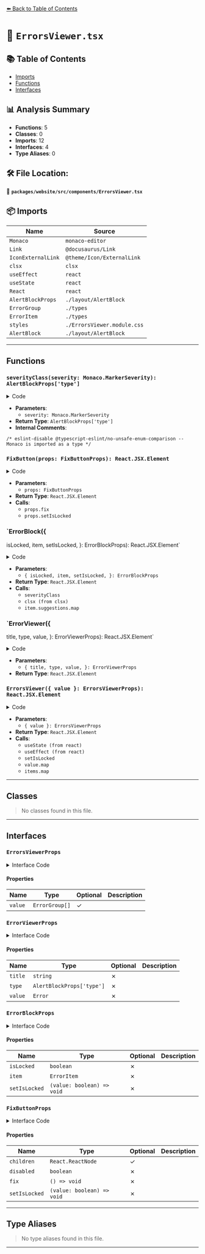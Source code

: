 [⬅️ Back to Table of Contents](../../../../index.md)

# 📄 `ErrorsViewer.tsx`

## 📚 Table of Contents

- [Imports](#imports)
- [Functions](#functions)
- [Interfaces](#interfaces)

## 📊 Analysis Summary

- **Functions**: 5
- **Classes**: 0
- **Imports**: 12
- **Interfaces**: 4
- **Type Aliases**: 0

## 🛠️ File Location:
📂 **`packages/website/src/components/ErrorsViewer.tsx`**

## 📦 Imports

| Name | Source |
|------|--------|
| `Monaco` | `monaco-editor` |
| `Link` | `@docusaurus/Link` |
| `IconExternalLink` | `@theme/Icon/ExternalLink` |
| `clsx` | `clsx` |
| `useEffect` | `react` |
| `useState` | `react` |
| `React` | `react` |
| `AlertBlockProps` | `./layout/AlertBlock` |
| `ErrorGroup` | `./types` |
| `ErrorItem` | `./types` |
| `styles` | `./ErrorsViewer.module.css` |
| `AlertBlock` | `./layout/AlertBlock` |


---

## Functions

### `severityClass(severity: Monaco.MarkerSeverity): AlertBlockProps['type']`

<details><summary>Code</summary>

```ts
function severityClass(
  severity: Monaco.MarkerSeverity,
): AlertBlockProps['type'] {
  switch (severity) {
    /* eslint-disable @typescript-eslint/no-unsafe-enum-comparison -- Monaco is imported as a type */
    case 2:
      return 'note';
    case 4:
      return 'warning';
    case 8:
      return 'danger';
    /* eslint-enable @typescript-eslint/no-unsafe-enum-comparison */
  }
  return 'info';
}
```
</details>

- **Parameters**:
  - `severity: Monaco.MarkerSeverity`
- **Return Type**: `AlertBlockProps['type']`
- **Internal Comments**:
```
/* eslint-disable @typescript-eslint/no-unsafe-enum-comparison -- Monaco is imported as a type */
```

### `FixButton(props: FixButtonProps): React.JSX.Element`

<details><summary>Code</summary>

```ts
function FixButton(props: FixButtonProps): React.JSX.Element {
  return (
    <button
      className="button button--primary button--sm"
      disabled={props.disabled}
      onClick={(): void => {
        props.fix();
        props.setIsLocked(true);
      }}
    >
      {props.children}
    </button>
  );
}
```
</details>

- **Parameters**:
  - `props: FixButtonProps`
- **Return Type**: `React.JSX.Element`
- **Calls**:
  - `props.fix`
  - `props.setIsLocked`
### `ErrorBlock({
  isLocked,
  item,
  setIsLocked,
}: ErrorBlockProps): React.JSX.Element`

<details><summary>Code</summary>

```ts
function ErrorBlock({
  isLocked,
  item,
  setIsLocked,
}: ErrorBlockProps): React.JSX.Element {
  return (
    <AlertBlock type={severityClass(item.severity)}>
      <div className={clsx(!!item.fixer && styles.fixerContainer)}>
        <pre className={styles.errorPre}>
          {item.message} {item.location}
        </pre>
        {item.fixer && (
          <FixButton
            disabled={isLocked}
            fix={item.fixer.fix}
            setIsLocked={setIsLocked}
          >
            apply fix
          </FixButton>
        )}
      </div>
      {item.suggestions.length > 0 && (
        <div>
          {item.suggestions.map((fixer, index) => (
            <div
              className={clsx(styles.fixerContainer, styles.fixer)}
              key={index}
            >
              <span>&gt; {fixer.message}</span>
              <FixButton
                disabled={isLocked}
                fix={fixer.fix}
                setIsLocked={setIsLocked}
              >
                apply suggestion
              </FixButton>
            </div>
          ))}
        </div>
      )}
    </AlertBlock>
  );
}
```
</details>

- **Parameters**:
  - `{
  isLocked,
  item,
  setIsLocked,
}: ErrorBlockProps`
- **Return Type**: `React.JSX.Element`
- **Calls**:
  - `severityClass`
  - `clsx (from clsx)`
  - `item.suggestions.map`
### `ErrorViewer({
  title,
  type,
  value,
}: ErrorViewerProps): React.JSX.Element`

<details><summary>Code</summary>

```ts
export function ErrorViewer({
  title,
  type,
  value,
}: ErrorViewerProps): React.JSX.Element {
  return (
    <div className={styles.list}>
      <div className="margin-top--md">
        <AlertBlock type={type}>
          <div className={styles.fixerContainer}>
            <h4>{title}</h4>
          </div>
          <pre className={styles.errorPre}>
            {type === 'danger' ? value.stack : value.message}
          </pre>
        </AlertBlock>
      </div>
    </div>
  );
}
```
</details>

- **Parameters**:
  - `{
  title,
  type,
  value,
}: ErrorViewerProps`
- **Return Type**: `React.JSX.Element`
### `ErrorsViewer({ value }: ErrorsViewerProps): React.JSX.Element`

<details><summary>Code</summary>

```ts
export function ErrorsViewer({ value }: ErrorsViewerProps): React.JSX.Element {
  const [isLocked, setIsLocked] = useState(false);

  useEffect(() => {
    setIsLocked(false);
  }, [value]);

  return (
    <div className={styles.list}>
      {value?.length ? (
        value.map(({ group, items, uri }) => {
          return (
            <div className="margin-top--md" key={group}>
              <h4>
                {group}
                {uri && (
                  <>
                    {' - '}
                    <Link href={uri} target="_blank">
                      docs <IconExternalLink height={13.5} width={13.5} />
                    </Link>
                  </>
                )}
              </h4>
              {items.map((item, index) => (
                <div className="margin-bottom--sm" key={index}>
                  <ErrorBlock
                    isLocked={isLocked}
                    item={item}
                    setIsLocked={setIsLocked}
                  />
                </div>
              ))}
            </div>
          );
        })
      ) : (
        <div className="margin-top--md">
          <AlertBlock type="success">
            <div>All is ok!</div>
          </AlertBlock>
        </div>
      )}
    </div>
  );
}
```
</details>

- **Parameters**:
  - `{ value }: ErrorsViewerProps`
- **Return Type**: `React.JSX.Element`
- **Calls**:
  - `useState (from react)`
  - `useEffect (from react)`
  - `setIsLocked`
  - `value.map`
  - `items.map`

---

## Classes

> No classes found in this file.


---

## Interfaces

### `ErrorsViewerProps`

<details><summary>Interface Code</summary>

```ts
export interface ErrorsViewerProps {
  readonly value?: ErrorGroup[];
}
```
</details>

#### Properties

| Name | Type | Optional | Description |
|------|------|----------|-------------|
| `value` | `ErrorGroup[]` | ✓ |  |

### `ErrorViewerProps`

<details><summary>Interface Code</summary>

```ts
export interface ErrorViewerProps {
  readonly title: string;
  readonly type: AlertBlockProps['type'];
  readonly value: Error;
}
```
</details>

#### Properties

| Name | Type | Optional | Description |
|------|------|----------|-------------|
| `title` | `string` | ✗ |  |
| `type` | `AlertBlockProps['type']` | ✗ |  |
| `value` | `Error` | ✗ |  |

### `ErrorBlockProps`

<details><summary>Interface Code</summary>

```ts
export interface ErrorBlockProps {
  readonly isLocked: boolean;
  readonly item: ErrorItem;
  readonly setIsLocked: (value: boolean) => void;
}
```
</details>

#### Properties

| Name | Type | Optional | Description |
|------|------|----------|-------------|
| `isLocked` | `boolean` | ✗ |  |
| `item` | `ErrorItem` | ✗ |  |
| `setIsLocked` | `(value: boolean) => void` | ✗ |  |

### `FixButtonProps`

<details><summary>Interface Code</summary>

```ts
export interface FixButtonProps {
  readonly children?: React.ReactNode;
  readonly disabled: boolean;
  readonly fix: () => void;
  readonly setIsLocked: (value: boolean) => void;
}
```
</details>

#### Properties

| Name | Type | Optional | Description |
|------|------|----------|-------------|
| `children` | `React.ReactNode` | ✓ |  |
| `disabled` | `boolean` | ✗ |  |
| `fix` | `() => void` | ✗ |  |
| `setIsLocked` | `(value: boolean) => void` | ✗ |  |


---

## Type Aliases

> No type aliases found in this file.


---